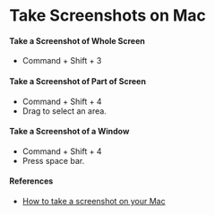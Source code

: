 # Take Screenshots on Mac

#### Take a Screenshot of Whole Screen

* Command + Shift + 3

#### Take a Screenshot of Part of Screen

* Command + Shift + 4
* Drag to select an area.      

#### Take a Screenshot of a Window

* Command + Shift + 4
* Press space bar.

#### References
* [How to take a screenshot on your Mac](https://support.apple.com/en-us/HT201361)
